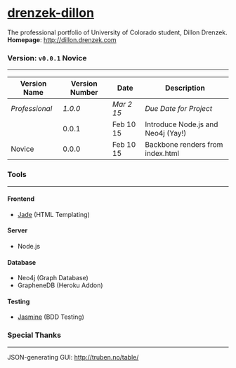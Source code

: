 # [drenzek-dillon](dillon.drenzek.com) 
The professional portfolio of University of Colorado student, Dillon Drenzek. <br>
**Homepage**: http://dillon.drenzek.com


### Version: `v0.0.1` Novice <br>
---------------------------------

| Version Name  	| Version Number 	| Date 		| Description |
|-----------------------|-----------------------|---------------|---|
| _Professional_	| _1.0.0_ 		|   _Mar 2 15_	| _Due Date for Project_ |
|			| 0.0.1			|   Feb 10 15   | Introduce Node.js and Neo4j (Yay!) |
| Novice		| 0.0.0			| Feb 10 15	| Backbone renders from index.html |


### Tools
---------
#### Frontend
 * [Jade](http://jade-lang.com/) (HTML Templating)

#### Server
 * Node.js

#### Database
 * Neo4j (Graph Database)
 * GrapheneDB (Heroku Addon)
 
#### Testing
 * [Jasmine](http://jasmine.github.io/2.2/introduction.html) (BDD Testing)

### Special Thanks
------------------
JSON-generating GUI: 
	http://truben.no/table/
